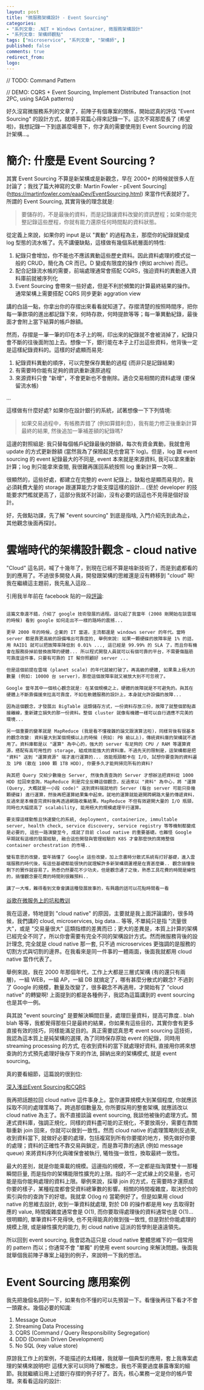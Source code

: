 ```yaml
---
layout: post
title: "微服務架構設計 - Event Sourcing"
categories:
- "系列文章: .NET + Windows Container, 微服務架構設計"
- "系列文章: 架構師觀點"
tags: ["microservice", "系列文章", "架構師", ]
published: false
comments: true
redirect_from:
logo: 
---
```



// TODO: Command Pattern

// DEMO: CQRS + Event Sourcing, Implement Distributed Transaction (not 2PC, using SAGA patterns)


好久沒寫微服務系列的文章了，前陣子有個專案的關係，開始認真的評估 "Event Sourcing" 的設計方式，就順手寫篇心得來記錄一下。這次不寫那麼長了 (希望啦)，我想記錄一下到底甚麼場景下，你才真的需要使用到 Event Sourcing 的設計架構...。




# 簡介: 什麼是 Event Sourcing ?

其實 Event Sourcing 不算是新架構或是新觀念，早在 2000+ 的時候就很多人在討論了；我找了篇大神寫的文章: Martin Fowler - pEvent Sourcing](https://martinfowler.com/eaaDev/EventSourcing.html) 來當作代表就好了。所謂的 Event Sourcing, 其實背後的理念就是:

> 要儲存的，不是最後的資料，而是記錄讓資料改變的資訊歷程；如果你能完整記錄這些歷程，你就有能力還原任何時間點的資料狀態。

從定義上來說，如果你的 input 是以 "異動" 的過程為主，那麼你的紀錄就變成 log 型態的流水帳了。先不講優缺點，這樣做有幾個系統層面的特性:

1. 紀錄只會增加，你不能也不應該異動這些歷史資料。因此資料處理的模式從一般的 CRUD，簡化為 CR 而已。D 變成有限度的操作 (例如 archive) 而已。
1. 配合記錄流水帳的需要，前端處理通常會搭配 CQRS，強迫資料的異動進入資料庫前就被序列化
1. Event Sourcing 會帶來一些好處，但是不利於頻繁的計算最終結果的操作。通常架構上需要搭配 CQRS 同步更新 aggration view






講的白話一點，你拿出你的存摺出來看看就知道了。存摺清楚的按照時間序，把你每一筆款項的進出都記錄下來，何時存款，何時提款等等；每一筆異動紀錄，最後面才會附上當下結算的帳戶餘額。

然而，存摺是一筆一筆的印在本子上的啊，印出來的紀錄就不會被消掉了，紀錄只會不斷的往後面附加上去。想像一下，銀行能在本子上打出這些資料，他背後一定是這樣紀錄資料的。這樣的好處顯而易見:

1. 紀錄資料異動的順序，可以完整保存異動的過程 (而非只是記錄結果)
1. 有需要時你能有足夠的資訊重新還原過程
1. 來源資料只會 "新增"，不會更新也不會刪除。適合交易相關的資料處理 (要保留流水帳)

...

這樣做有什麼好處? 如果你在設計銀行的系統，試著想像一下下列情境:

> 如果交易過程中，有帳務弄錯了 (例如算錯利息)，我有能力修正後重新計算最終的結果, 然後追加一筆補差額的紀錄嗎? 

這邊的對照組是: 我只替每個帳戶紀錄最後的餘額，每次有資金異動，我就會用 update 的方式更新餘額 (當然我為了保險起見也會寫下 log)。但是，log 跟 event sourcing 的 event 紀錄最大的不同是, event 本來就是來源資料, 我可以拿來重新計算；log 則只能拿來查閱, 我很難再匯回系統按照 log 重新計算一次啊...

很顯然的，這些好處，都建立在完整的 event 紀錄上，缺點也是顯而易見的，我必須耗費大量的 storage 跟運算能力才能支撐這樣的設計... (至於 developer 的技能要求門檻就更高了，這部分我就不討論)，沒有必要的話這也不見得是個好設計。


好，先做點功課，先了解 "event sourcing" 到底是指啥, 入門介紹先到此為止，其他觀念後面再探討。


# 雲端時代的架構設計觀念 - cloud native

"Cloud" 這名詞，喊了十幾年了，到現在已經不算是啥新技術了，而是到處都看的到的應用了。不過很多開發人員，開發跟架構的思維還是沒有轉移到 "cloud" 啊! 我在繼續這主題前，我先亂入這段...

引用我半年前在 facebook 貼的一段[評論](https://www.facebook.com/andrew.blog.0928/posts/848315655543714):


```

這篇文章還不錯，介紹了 google 技術發展的過程。這勾起了我當年 (2008 剛開始在談雲端的時候) 看到 google 如何走出不一樣的路時的震撼...

更早 2000 年的時候，企業的 IT 當道，主流都還是 windows server 的年代。當時 server 都是靠更高級的設備堆出可靠度的, 舉例來說: 如果一顆硬碟的故障率是 1% 的話，用 RAID1 就可以把故障率降低到 0.01% ..., 這已經是 99.99% 的 SLA 了，而且你有機會在服務掛掉前替換故障的硬體... 所以程式開發人員就可以有個可靠的平台，不需要傷腦筋可靠度這件事，只要有可靠的 IT 幫你照顧好 server ...

但是這個前提在雲端 (planet scale) 的年代就被打破了。再高級的硬體, 如果乘上極大的數量 (例如: 10000 台 server)，那麼這個故障率就又被放大到不可忽視了。

Google 當年其中一個核心觀念就是: 在某個規模之上，硬體的故障就是不可避免的。與其在硬體上不斷靠備援來拉高可靠度，不如在軟體服務的設計上，本身就允許設備的故障...

因為這個觀念，才發展出 BigTable 這類儲存方式，一份資料存放三份，故障了就整個節點直接離線，重新建立損失的那一份資料。整個 cluster 就像有機體一樣可以自行適應不完美的環境...

另一個重要的變革就是 MapReduce (我是看不懂複雜的論文跟演算法啦)，同樣背後有很基本的觀念改變: 資料量大到某個規模以上的時候 (例如: PB 級以上)，傳統資料庫的架構就不適用了。資料庫都是以 "運算" 為中心的，強大的 server 有足夠的 CPU / RAM 等運算資源，搭配有高可用性的 storage, 組成效能強大的資料庫。不過先天的限制是，這架構都是把 "資料" 送到 "運算資源" 端才進行運算的... 效能瓶頸都卡在 I/O, 試想你要查詢的資料遍及 1PB (散在 1000 顆 1TB HDD), 你要多久才能夠掃完所有的資料?

與其把 Query 交給少數幾台 Server, 然後負責查詢的 Server 才想辦法把資料從 1000 HDD 拉回來查詢，MapReduce 則是完全反轉這個觀念，反過來以 "資料" 為中心，將 "運算(Query, 大概就是一小段 code)" 送到資料端就地的 Server (每台 server 可能只掛幾顆硬碟) 進行運算，然後再把運算結果集中起來。就地的運算就能避開跨網路大量的傳遞資料，反過來是本機查完資料後再透過網路收集結果。MapReduce 不但有效避開大量的 I/O 瓶頸，同時也大幅提高了 scalability, 能用極大的規模處理平行運算。

要支撐這樣動態且快速變化的系統, deployment, containerize, immultable server, health check, service discovery, service registry 等等機制都變成是必要的, 這些一路演變至今, 成就了目前 cloud native 的重要基礎。也難怪 Google 早期就有這樣的發展經驗, 融合這些開發與管理經驗的 K8S 才會那麼快的席捲整個 container orchestration 的市場..

蠻有意思的改變，當年搞懂了 Google 這些改變，加上念書時分散式系統有打好基礎，進入雲端服務的時代後，有這些基礎都能很快的就理解許多新架構葫蘆裡是在賣甚麼藥.. 觀念搞懂後剩下的實作就容易了。熟悉仍然要花不少功夫，但是觀念通了之後，熟悉工具花費的時間是線性的，搞懂觀念要花費的時間則很難預料..

講了一大堆，難得看到文章會講這種發展故事的，有興趣的話可以花點時間看一看 

```

[谷歌在微服务上的坑和教训](https://www.infoq.cn/article/L*bT1UfuVoj1I6NRNM3U)

我在這邊，特地提到 "cloud native" 的原因，主要就是我上面評論講的，很多時候，我們講的 cloud, microservices, big data... 等等, 不單純只是指 "流量很大"，或是 "交易量很大" 這類指標的差異而已；更大的差異是，本質上計算的架構已經完全不同了，所以你會需要有完全不同的架構設計方式。然而微服務背後的設計理念, 完全就是 cloud native 那一套, 只不過 microservices 更強調的是服務的切割方式與切割的邊界。在我看來是同一件事的一體兩面，後面我就都用 cloud native 當作代表了。

舉例來說，我在 2000 年那個年代，工作上大都是三層式架構 (有的還只有兩層)，一組 WEB，一組 AP，一組 DB 就搞定了，哪有甚麼分散式的觀念? 不過到了 Google 的規模，數量及改變了，很多觀念不再適用，才開始有了 "cloud native" 的轉變啊! 上面提到的都是各種例子，我認為這篇講到的 event sourcing 也是其中一例。

與其說 "event sourcing" 是要解決瞬間巨量，處理巨量資料，提高可靠度.. blah blah 等等，我都覺得那些只是最終的結果，你如果有這些目的，其實你會有更多直接有效的技巧，同樣能滿足目的。真正需要認真思考 event sourcing 這技術，我認為這本質上是純架構的選擇, 為了同時保存原始 event 的紀錄，同時用 streaming processing 的方式, 在收到資料的當下就處理好資料, 直接用你將來想查詢的方式預先處理好後存下來的作法, 歸納出來的架構模式, 就是 event sourcing。

真的要看細節，這篇說的很到位:

[深入浅出Event Sourcing和CQRS](https://zhuanlan.zhihu.com/p/38968012)


我再把話題拉回 cloud native 這件事身上。當你運算規模大到某個程度, 你就應該採取不同的處理策略了。跨過那個數量及, 你所要採用的整套架構, 就應該改以 cloud native 為主了。我不直接談論 event sourcing, 我談他被後的處理方式。關連式資料庫，強調正規化，同樣的資料盡可能的正規化，不要放兩分，需要在靠關聯重新 join 回來，你就可以做到一致性。然而 cloud native 的處理策略則反過來, 收到資料當下, 就做好必要的處理，包括複寫到所有你要擺的地方，預先做好你要的處理；資料的正確性不靠交易與鎖定，而是靠可靠的通訊 (例如 message queue) 來將資料序列化與確保會被執行, 犧牲強一致性，換取最終一致性。

最大的差別，就是你能乘載的規模。這邊指的規模，不一定都是指淘寶雙十一那種瞬間巨量, 而是指你的架構能限性擴充的上限。指的不一定式線上的交易量，也可能是指你能夠處理的資料上限。舉例來說，採舉 join 的方式，在需要時才還原成你要的樣子，某種程度都會受資料總筆數的影響。相關的時間複雜度，取決於你的索引與你的查詢下的好壞。我就拿 O(log n) 當範例好了。但是如果用 cloud native 的思維去設計, 收到一筆資料就處理, 對於 DB 的操作都是用 key 去取得對應的 value, 時間複雜度通常會是 O(1), 而你要取得處理後的資料通常也是 O(1)... 很明顯的, 單筆資料不見得快, 也不見得能真的做到強一致性, 但是對於你能處理的規模上限, 或是線性擴充的能力, 則 cloud native 這派的哲學則是遠遠領先。

所以回到 event sourcing, 我會認為這只是 cloud native 整體思維下的一個常用的 pattern 而以；你通常不會 "單獨" 的使用 event sourcing 來解決問題。後面我就舉個我前陣子專案上碰到的例子，來說明一下我的想法。


# Event Sourcing 應用案例

我先把幾個名詞列一下，如果有你不懂的可以先預習一下。看懂後再往下看才不會一頭霧水。幾個必要的知識:

1. Message Queue
1. Streaming Data Processing
1. CQRS (Command / Query Responsibility Segregation)
1. DDD (Domain Driven Development)
1. No SQL (key value store)

原諒我工作上的案例，不能描述的太精確，我就舉一個典型的應用，套上我專案處理的架構來說明吧! 這樣大家可以同時了解概念，我也不需要過度暴露專案的細節。我就繼續沿用上述銀行存摺的例子好了。首先，核心業務一定是你的帳戶管理。來看看這段的設計:






















